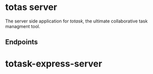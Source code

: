 # totas server

The server side application for _totask_, the ultimate collaborative task managment tool.

## Endpoints
# totask-express-server
